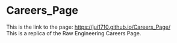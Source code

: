 # Careers_Page

This is the link to the page: https://jui1710.github.io/Careers_Page/
<br>
This is a replica of the Raw Engineering Careers Page.

